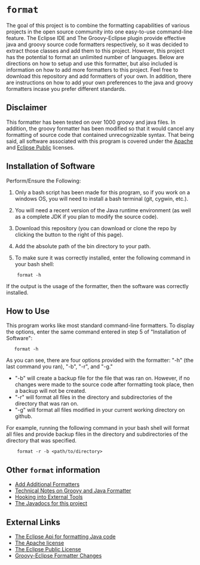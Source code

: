 `format`
======

The goal of this project is to combine the formatting capabilities of various projects in the open source community 
into one easy-to-use command-line feature. The Eclipse IDE and The Groovy-Eclipse plugin provide effective java and groovy source code formatters respectively,
so it was decided to extract those classes and add them to this project. However, this project has the potential to format an unlimited number of languages. Below are directions on how to setup and use this formatter, but also included is information on how to add more formatters to this project. Feel free to download this repository and add formatters of your own. In addition, there are instructions on how to add your own preferences to 
the java and groovy formatters incase you prefer different standards.

## Disclaimer

This formatter has been tested on over 1000 groovy and java files. In addition, the groovy formatter has been modified so that it would 
cancel any formatting of source code that contained unrecognizable syntax. That being said, all software associated with this program is
covered under the [Apache](http://www.apache.org/licenses/LICENSE-2.0 "Apache License, Version 2.0") and [Eclipse Public](http://www.eclipse.org/legal/epl-v10.html "Eclipse Public License - v 1.0") licenses.

## Installation of Software

Perform/Ensure the Following: 

1. Only a bash script has been made for this program, so if you work on a windows
	OS, you will need to install a bash terminal (git, cygwin, etc.). 

1. You will need a recent version of the Java runtime environment (as well as a complete JDK if you plan to modify the source code).

1. Download this repository (you can download or clone the repo by clicking the button to the right of this page).

1. Add the absolute path of the bin directory to your path.

1.	To make sure it was correctly installed, enter the following command in your bash shell:

```
	format -h
```

If the output is the usage of the formatter, then the software was correctly installed.

## How to Use

This program works like most standard command-line formatters. To display the options, enter the same command entered in step
5 of "Installation of Software":

```
   format -h
```

As you can see, there are four options provided with the formatter: "-h" (the last command you ran), "-b", "-r", and
"-g." 

   * "-b" will create a backup file for the file that was ran on. However, if no changes were made to the source code 
   after formatting took place, then a backup will not be created. 
   * "-r" will format all files in the directory and subdirectories of the directory that was ran on. 
   * "-g" will format all files modified in your current working directory on github. 

For example, running the following command in your bash shell will format all files and provide backup files in the directory
and subdirectories of the directory that was specified.

```
	format -r -b <path/to/directory>
```

## Other `format` information

  * [Add Additional Formatters](https://github.com/spidasoftware/format/wiki/Adding-Additional-Formatters)
  * [Technical Notes on Groovy and Java Formatter](https://github.com/spidasoftware/format/wiki/Included-Groovy-and-Java-Formatters)
  * [Hooking into External Tools](https://github.com/spidasoftware/format/wiki/Hooking-into-External-Tools)
  * [The Javadocs for this project](http://spidasoftware.github.io/format/apidocs/index "The project's Javadoc")


## External Links

   * [The Eclipse Api for formatting Java code](http://help.eclipse.org/indigo/index.jsp?topic=%2Forg.eclipse.jdt.doc.isv%2Freference%2Fapi%2Forg%2Feclipse%2Fjdt%2Fcore%2Fformatter%2FDefaultCodeFormatterConstants.html "DefaultCodeFormatterConstants API")
   * [The Apache license](http://www.apache.org/licenses/LICENSE-2.0 "Apache License, Version 2.0")
   * [The Eclipse Public License](http://www.eclipse.org/legal/epl-v10.html "Eclipse Public License - v 1.0")
   * [Groovy-Eclipse Formatter Changes](https://github.com/nickjoodi/groovy-eclipse/commit/789988fae5dee4e4dbde72e924d6bb1dd7679d87 "Groovy-Eclipse Formatter Changes")
